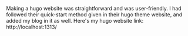 Making a hugo website was straightforward and was user-friendly. I had followed their quick-start method given in their hugo theme website, and added my blog in it as well. 
Here's my hugo website link: http://localhost:1313/
